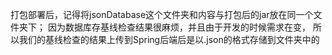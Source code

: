 打包部署后，记得将jsonDatabase这个文件夹和内容与打包后的jar放在同一个文件夹下；
因为数据库存基线检查结果很麻烦，并且由于开发的时候需求在变，
所以我们的基线检查的结果上传到Spring后端后是以.json的格式存储到文件夹中的